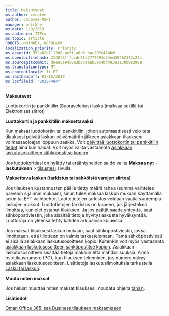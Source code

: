 ```yaml
---
title: Maksutavat
ms.author: cmcatee
author: cmcatee-MSFT
manager: mnirkhe
ms.date: 1/9/2019
ms.audience: ITPro
ms.topic: article
ROBOTS: NOINDEX, NOFOLLOW
localization_priority: Priority
ms.assetid: 352a02d7-1368-4e3f-a8cf-bac207e414b0
ms.openlocfilehash: 2130f3fffccdc71e2777991d34ed39402142c23c
ms.sourcegitcommit: d6ea5e9458a2b8ceaab3ac4bd483e1130b9a398a
ms.translationtype: MT
ms.contentlocale: fi-FI
ms.lasthandoff: 01/15/2019
ms.locfileid: "28287484"
---
```

 **Maksutavat**
  
Luottokortin ja pankkitilin (Suoraveloitus) lasku (maksaa sekillä tai Elektroniset siirrot)
  
 **Luottokortin ja pankkitilin maksettavaksi**
  
Kun maksat luottokortin tai pankkitilin, johon automaattisesti veloiteta tilauksesi päivää laskun päivämäärän jälkeen asiakkaan tilauksen voimassaoloajan loppuun saakka. Voit [päivittää luottokortin tai pankkitilin tiedot](https://docs.microsoft.com/en-us/office365/admin/subscriptions-and-billing/add-update-or-remove-credit-card-or-bank-account?view=o365-worldwide) aina kun haluat. Voit myös valita vastaanota [asiakkaan laskutusosoitteen sähköpostitse kopion](https://docs.microsoft.com/en-us/office365/admin/subscriptions-and-billing/pay-for-your-subscription?view=o365-worldwide#receive-a-copy-of-your-billing-statement-in-email).
  
Jos luottokorttiasi on hylätty tai erääntyneiden saldo valita **Maksaa nyt** - **laskutuksen** \> [tilaustesi](https://portal.office.com/adminportal/home#/subscriptions) sivulla. 
  
 **Maksettava laskun (tarkistus tai sähköistä varojen siirtoa)**
  
Jos tilauksen kustannusten päälle tietty määrä rahaa (summa vaihtelee palvelun sijainnin mukaan), sinun tulee maksaa laskun mukaan käyttämällä sekin tai EFT vaihtoehto. Luottotietojen tarkistus voidaan vaatia suurempia laskujen maksut. Luottotietojen tarkistus on tarpeen, jos järjestelmä ilmoittaa, kun olet ostanut tilauksen. Ja jos päätät saada yhteyttä, saat sähköpostiviestin, joka sisältää tietoja hyvityslaskusta hyväksyntää. Luottoraja on yleensä tehty kahden arkipäivän kuluessa.
  
Jos maksat tilauksesi laskun mukaan, saat sähköpostiviestin, jossa ilmoitetaan, että tiliotteen on valmis tarkastelemaan. Tämä sähköpostiviesti ei sisällä asiakkaan laskutusosoitteen kopio. Kuitenkin voit myös vastaanota [asiakkaan laskutusosoitteen sähköpostitse kopion](https://docs.microsoft.com/en-us/office365/admin/subscriptions-and-billing/pay-for-your-subscription?view=o365-worldwide#receive-a-copy-of-your-billing-statement-in-email). Asiakkaan laskutusosoitteen sisältää tietoja maksun että mahdollisuuksia. Anna ostotilausnumero (PO), kun tilauksen tekeminen, jos numero näkyy asiakkaan laskutusosoitteen. Lisätietoja laskutusilmoituksia tarkastella [Lasku tai laskun](https://docs.microsoft.com/en-us/office365/admin/subscriptions-and-billing/view-your-bill-or-invoice?view=o365-worldwide).
  
 **Muuta miten maksat**
  
Jos haluat muuttaa miten maksat tilauksesi, noudata ohjeita [tähän](https://docs.microsoft.com/en-us/office365/admin/subscriptions-and-billing/change-payment-method?view=o365-worldwide).
  
 **Lisätiedot**
  
[Oman Office 365: ssä Business tilauksen maksamiseen](https://docs.microsoft.com/en-us/office365/admin/subscriptions-and-billing/pay-for-your-subscription?view=o365-worldwide)
  

